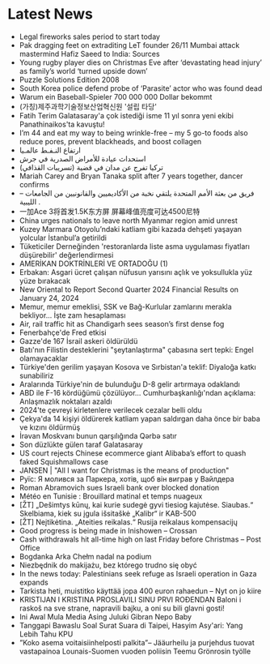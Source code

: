 # Latest News
-  Legal fireworks sales period to start today
-  Pak dragging feet on extraditing LeT founder 26/11 Mumbai attack mastermind Hafiz Saeed to India: Sources
-  Young rugby player dies on Christmas Eve after ‘devastating head injury’ as family’s world ‘turned upside down’
-  Puzzle Solutions Edition 2008
-  South Korea police defend probe of ‘Parasite’ actor who was found dead
-  Warum ein Baseball-Spieler 700 000 000 Dollar bekommt
-  (가칭)제주과학기술정보산업혁신원 '설립 타당'
-  Fatih Terim Galatasaray'a çok istediği isme 11 yıl sonra yeni ekibi Panathinaikos'ta kavuştu!
-  I’m 44 and eat my way to being wrinkle-free – my 5 go-to foods also reduce pores, prevent blackheads, and boost collagen
-  ارتفاع النـفـط عالمـيا
-  استحداث عيادة للأمراض الصدرية في جرش
-  تركيا تفرج عن مدان في قضية (تسريبات القذافي)
-  Mariah Carey and Bryan Tanaka split after 7 years together, dancer confirms
-  – فريق من بعثة الأمم المتحدة يلتقي نخبة من الأكاديميين والقانونيين من الجامعات الليبية .
-  一加Ace 3将首发1.5K东方屏 屏幕峰值亮度可达4500尼特
-  China urges nationals to leave north Myanmar region amid unrest
-  Kuzey Marmara Otoyolu’ndaki katliam gibi kazada dehşeti yaşayan yolcular İstanbul’a getirildi
-  Tüketiciler Derneğinden 'restoranlarda liste asma uygulaması fiyatları düşürebilir' değerlendirmesi
-  AMERİKAN DOKTRİNLERİ VE ORTADOĞU (1)
-  Erbakan: Asgari ücret çalışan nüfusun yarısını açlık ve yoksullukla yüz yüze bırakacak
-  New Oriental to Report Second Quarter 2024 Financial Results on January 24, 2024
-  Memur, memur emeklisi, SSK ve Bağ-Kurlular zamlarını merakla bekliyor... İşte zam hesaplaması
-  Air, rail traffic hit as Chandigarh sees season’s first dense fog
-  Fenerbahçe'de Fred etkisi
-  Gazze'de 167 İsrail askeri öldürüldü
-  Batı'nın Filistin desteklerini "şeytanlaştırma" çabasına sert tepki: Engel olamayacaklar
-  Türkiye'den gerilim yaşayan Kosova ve Sırbistan'a teklif: Diyaloğa katkı sunabiliriz
-  Aralarında Türkiye'nin de bulunduğu D-8 gelir artırmaya odaklandı
-  ABD ile F-16 kördüğümü çözülüyor... Cumhurbaşkanlığı'ndan açıklama: Anlaşmazlık noktaları azaldı
-  2024'te çevreyi kirletenlere verilecek cezalar belli oldu
-  Çekya'da 14 kişiyi öldürerek katliam yapan saldırgan daha önce bir baba ve kızını öldürmüş
-  İrəvan Moskvanı bunun qarşılığında Qərbə satır
-  Son düzlükte gülen taraf Galatasaray
-  US court rejects Chinese ecommerce giant Alibaba’s effort to quash faked Squishmallows case
-  JANSEN | "All I want for Christmas is the means of production"
-  Руїс: Я молився за Паркера, хотів, щоб він виграв у Вайлдера
-  Roman Abramovich sues Israeli bank over blocked donation
-  Météo en Tunisie : Brouillard matinal et temps nuageux
-  [ŽT] „Dešimtys kūnų, kai kurie sudegė gyvi tiesiog kajutėse. Siaubas.“ Skelbiama, kiek su įgula išsitaškė „Kalibr“ ir KAB-500
-  [ŽT] Neįtikėtina. „Ateities reikalas.“ Rusija reikalaus kompensacijų
-  Good progress is being made in Inishowen – Crossan
-  Cash withdrawals hit all-time high on last Friday before Christmas – Post Office
-  Bogdanka Arka Chełm nadal na podium
-  Niezbędnik do makijażu, bez którego trudno się obyć
-  In the news today: Palestinians seek refuge as Israeli operation in Gaza expands
-  Tarkista heti, muistitko käyttää jopa 400 euron rahaedun – Nyt on jo kiire
-  KRISTIJAN I KRISTINA PROSLAVILI SINU PRVI ROĐENDAN Baloni i raskoš na sve strane, napravili bajku, a oni su bili glavni gosti!
-  Ini Awal Mula Media Asing Juluki Gibran Nepo Baby
-  Tanggapi Bawaslu Soal Surat Suara di Taipei, Hasyim Asy'ari: Yang Lebih Tahu KPU
-  ”Koko asema voitaisiinhelposti palkita”– Jääurheilu ja purjehdus tuovat vastapainoa Lounais-Suomen vuoden poliisin Teemu Grönrosin työlle
